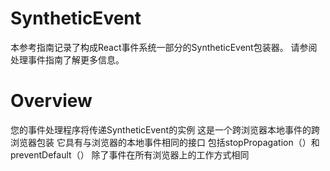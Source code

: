 # SyntheticEvent 
本参考指南记录了构成React事件系统一部分的SyntheticEvent包装器。
请参阅处理事件指南了解更多信息。

# Overview
您的事件处理程序将传递SyntheticEvent的实例
这是一个跨浏览器本地事件的跨浏览器包装
它具有与浏览器的本地事件相同的接口
包括stopPropagation（）和preventDefault（）
除了事件在所有浏览器上的工作方式相同